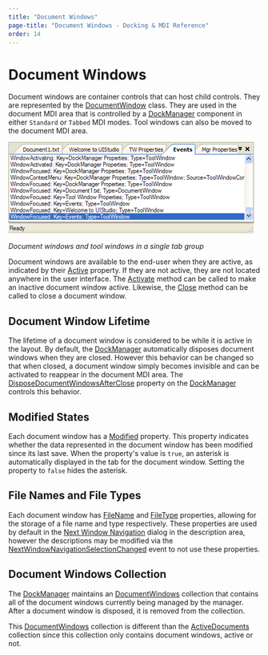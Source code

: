 ```yaml
---
title: "Document Windows"
page-title: "Document Windows - Docking & MDI Reference"
order: 14
---
```

# Document Windows

Document windows are container controls that can host child controls.  They are represented by the [DocumentWindow](xref:@ActiproUIRoot.Controls.Docking.DocumentWindow) class.  They are used in the document MDI area that is controlled by a [DockManager](xref:@ActiproUIRoot.Controls.Docking.DockManager) component in either `Standard` or `Tabbed` MDI modes.  Tool windows can also be moved to the document MDI area.

![Screenshot](images/dock-controls-tabbed-mdi.gif)

*Document windows and tool windows in a single tab group*

Document windows are available to the end-user when they are active, as indicated by their [Active](xref:@ActiproUIRoot.Controls.Docking.TabbedMdiWindow.Active) property.  If they are not active, they are not located anywhere in the user interface.  The [Activate](xref:@ActiproUIRoot.Controls.Docking.TabbedMdiWindow.Activate*) method can be called to make an inactive document window active.  Likewise, the [Close](xref:@ActiproUIRoot.Controls.Docking.TabbedMdiWindow.Close*) method can be called to close a document window.

## Document Window Lifetime

The lifetime of a document window is considered to be while it is active in the layout.  By default, the [DockManager](xref:@ActiproUIRoot.Controls.Docking.DockManager) automatically disposes document windows when they are closed.  However this behavior can be changed so that when closed, a document window simply becomes invisible and can be activated to reappear in the document MDI area.  The [DisposeDocumentWindowsAfterClose](xref:@ActiproUIRoot.Controls.Docking.DockManager.DisposeDocumentWindowsAfterClose) property on the [DockManager](xref:@ActiproUIRoot.Controls.Docking.DockManager) controls this behavior.

## Modified States

Each document window has a [Modified](xref:@ActiproUIRoot.Controls.Docking.DocumentWindow.Modified) property.  This property indicates whether the data represented in the document window has been modified since its last save.  When the property's value is `true`, an asterisk is automatically displayed in the tab for the document window.  Setting the property to `false` hides the asterisk.

## File Names and File Types

Each document window has [FileName](xref:@ActiproUIRoot.Controls.Docking.DocumentWindow.FileName) and [FileType](xref:@ActiproUIRoot.Controls.Docking.DocumentWindow.FileType) properties, allowing for the storage of a file name and type respectively.  These properties are used by default in the [Next Window Navigation](next-window-navigation.md) dialog in the description area, however the descriptions may be modified via the [NextWindowNavigationSelectionChanged](xref:@ActiproUIRoot.Controls.Docking.DockManager.NextWindowNavigationSelectionChanged) event to not use these properties.

## Document Windows Collection

The [DockManager](xref:@ActiproUIRoot.Controls.Docking.DockManager) maintains an [DocumentWindows](xref:@ActiproUIRoot.Controls.Docking.DockManager.DocumentWindows) collection that contains all of the document windows currently being managed by the manager.  After a document window is disposed, it is removed from the collection.

This [DocumentWindows](xref:@ActiproUIRoot.Controls.Docking.DockManager.DocumentWindows) collection is different than the [ActiveDocuments](xref:@ActiproUIRoot.Controls.Docking.DockManager.ActiveDocuments) collection since this collection only contains document windows, active or not.
